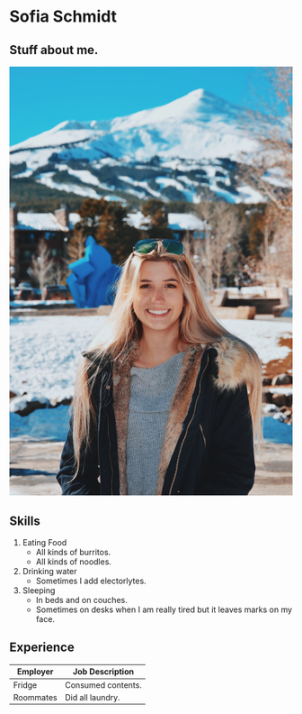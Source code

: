 # Sofia Schmidt
## Stuff about me.

![Picture of Sofia](/imageformd.JPG)

## Skills
1. Eating Food
    * All kinds of burritos.
    * All kinds of noodles.
2. Drinking water
    * Sometimes I add electorlytes.
3. Sleeping
    * In beds and on couches.
    * Sometimes on desks when I am really tired but it leaves marks on my face.
    
## Experience
Employer | Job Description
-------- | ---------------
Fridge | Consumed contents.
Roommates | Did all laundry.

